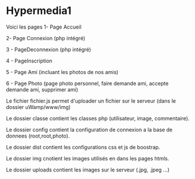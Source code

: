 # Hypermedia1

Voici les pages
1- Page Accueil

2- Page Connexion (php intégré)

3 - PageDeconnexion (php intégré)

4 - PageInscription

5 - Page Ami (incluant les photos de nos amis) 

6 - Page Photo (page photo personnel, faire demande ami, accepte demande ami, supprimer ami)

Le fichier fichier.js permet d'uploader un fichier sur le serveur (dans le dossier uWamp/www/img)

Le dossier classe contient les classes php (utilisateur, image, commentaire).

Le dossier config contient la configuration de connexion a la base de donnees (root,root,photo).

Le dossier dist contient les configurations css et js de boostrap.

Le dossier img cnotient les images utilisés en dans les pages htmls.

Le dossier uploads contient les images sur le serveur (.jpg, .jpeg ...)
